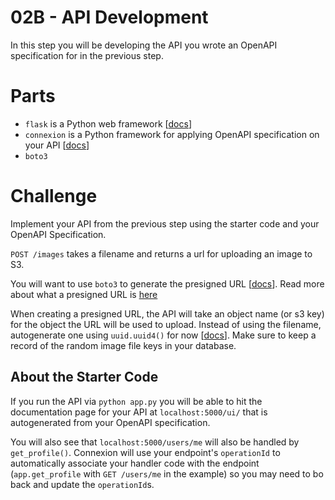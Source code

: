 # 02B - API Development

In this step you will be developing the API you wrote an OpenAPI specification for in the previous step.

# Parts

- `flask` is a Python web framework [[docs](https://flask.palletsprojects.com/)]
- `connexion` is a Python framework for applying OpenAPI specification on your API [[docs](https://github.com/zalando/connexion)]
- `boto3`

# Challenge

Implement your API from the previous step using the starter code and your OpenAPI Specification. 

`POST /images` takes a filename and returns a url for uploading an image to S3. 

You will want to use `boto3` to generate the presigned URL [[docs](https://boto3.amazonaws.com/v1/documentation/api/latest/guide/s3-presigned-urls.html)]. Read more about what a presigned URL is [here](https://docs.aws.amazon.com/AmazonS3/latest/dev/PresignedUrlUploadObject.html)

When creating a presigned URL, the API will take an object name (or s3 key) for the object the URL will be used to upload. Instead of using the filename, autogenerate one using `uuid.uuid4()` for now [[docs](https://docs.python.org/3/library/uuid.html#uuid.uuid4)]. Make sure to keep a record of the random image file keys in your database.

## About the Starter Code

If you run the API via `python app.py` you will be able to hit the documentation page for your API at `localhost:5000/ui/` that is autogenerated from your OpenAPI specification.

You will also see that `localhost:5000/users/me` will also be handled by `get_profile()`. Connexion will use your endpoint's `operationId` to automatically associate your handler code with the endpoint (`app.get_profile` with `GET /users/me` in the example) so you may need to bo back and update the `operationId`s.

